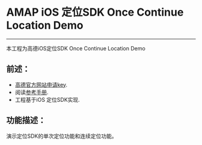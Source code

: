 # AMAP iOS 定位SDK Once Continue Location Demo
---------------------------------------------

本工程为高德iOS定位SDK Once Continue Location Demo

## 前述：
- [高德官方网站申请key](http://lbs.amap.com/).
- 阅读[参考手册](http://a.amap.com/lbs/static/unzip/iOS_Location_Doc/index.html).
- 工程基于iOS 定位SDK实现.

## 功能描述：
演示定位SDK的单次定位功能和连续定位功能。
